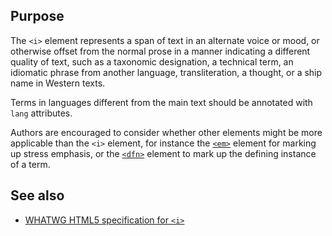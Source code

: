 ## Purpose

The `<i>` element represents a span of text in an alternate voice or mood, or otherwise offset from the normal prose in a manner indicating a different quality of text, such as a taxonomic designation, a technical term, an idiomatic phrase from another language, transliteration, a thought, or a ship name in Western texts.

Terms in languages different from the main text should be annotated with `lang` attributes.

Authors are encouraged to consider whether other elements might be more applicable than the `<i>` element, for instance the [`<em>`](em) element for marking up stress emphasis, or the [`<dfn>`](dfn) element to mark up the defining instance of a term.

## See also

* [WHATWG HTML5 specification for `<i>`](https://html.spec.whatwg.org/multipage/semantics.html#the-i-element)
